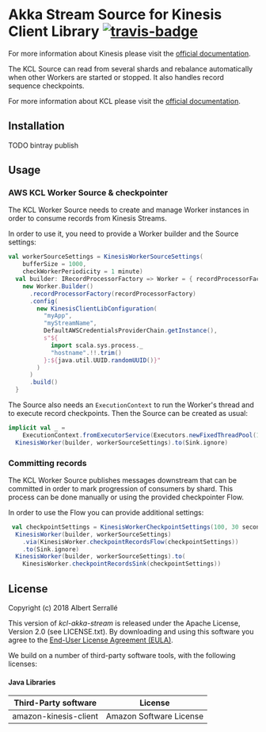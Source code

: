 # Akka Stream Source for Kinesis Client Library [![travis-badge][]][travis]

[travis]:                https://travis-ci.org/aserrallerios/kcl-akka-stream
[travis-badge]:          https://travis-ci.org/aserrallerios/kcl-akka-stream.svg?branch=master

For more information about Kinesis please visit the [official documentation](https://aws.amazon.com/documentation/kinesis/).

The KCL Source can read from several shards and rebalance automatically when other Workers are started or stopped. It also handles record sequence checkpoints.

For more information about KCL please visit the [official documentation](http://docs.aws.amazon.com/streams/latest/dev/developing-consumers-with-kcl.html).

## Installation

TODO bintray publish

## Usage

### AWS KCL Worker Source & checkpointer

The KCL Worker Source needs to create and manage Worker instances in order to consume records from Kinesis Streams.

In order to use it, you need to provide a Worker builder and the Source settings:

```scala
val workerSourceSettings = KinesisWorkerSourceSettings(
    bufferSize = 1000,
    checkWorkerPeriodicity = 1 minute)
  val builder: IRecordProcessorFactory => Worker = { recordProcessorFactory =>
    new Worker.Builder()
      .recordProcessorFactory(recordProcessorFactory)
      .config(
        new KinesisClientLibConfiguration(
          "myApp",
          "myStreamName",
          DefaultAWSCredentialsProviderChain.getInstance(),
          s"${
            import scala.sys.process._
            "hostname".!!.trim()
          }:${java.util.UUID.randomUUID()}"
        )
      )
      .build()
  }
```

The Source also needs an `ExecutionContext` to run the Worker's thread and to execute record checkpoints. Then the Source can be created as usual:

```scala
implicit val _ =
    ExecutionContext.fromExecutorService(Executors.newFixedThreadPool(1000))
  KinesisWorker(builder, workerSourceSettings).to(Sink.ignore)
```

### Committing records

The KCL Worker Source publishes messages downstream that can be committed in order to mark progression of consumers by shard. This process can be done manually or using the provided checkpointer Flow.

In order to use the Flow you can provide additional settings:

```scala
 val checkpointSettings = KinesisWorkerCheckpointSettings(100, 30 seconds)
  KinesisWorker(builder, workerSourceSettings)
    .via(KinesisWorker.checkpointRecordsFlow(checkpointSettings))
    .to(Sink.ignore)
  KinesisWorker(builder, workerSourceSettings).to(
    KinesisWorker.checkpointRecordsSink(checkpointSettings))
```

## License

Copyright (c) 2018 Albert Serrallé

This version of *kcl-akka-stream* is released under the Apache License, Version 2.0 (see LICENSE.txt).
By downloading and using this software you agree to the
[End-User License Agreement (EULA)](LICENSE).

We build on a number of third-party software tools, with the following licenses:

#### Java Libraries

Third-Party software        |   License
----------------------------|-----------------------
amazon-kinesis-client       | Amazon Software License